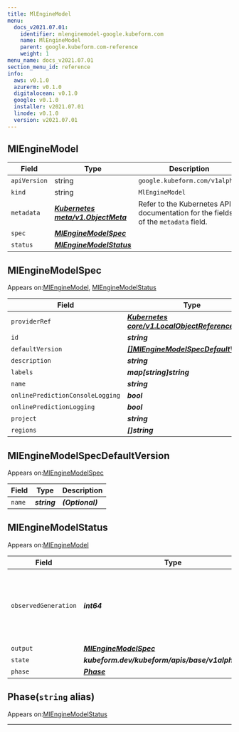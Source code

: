 ```yaml
---
title: MlEngineModel
menu:
  docs_v2021.07.01:
    identifier: mlenginemodel-google.kubeform.com
    name: MlEngineModel
    parent: google.kubeform.com-reference
    weight: 1
menu_name: docs_v2021.07.01
section_menu_id: reference
info:
  aws: v0.1.0
  azurerm: v0.1.0
  digitalocean: v0.1.0
  google: v0.1.0
  installer: v2021.07.01
  linode: v0.1.0
  version: v2021.07.01
---
```


## MlEngineModel
| Field | Type | Description |
| ------ | ----- | ----------- |
| `apiVersion` | string | `google.kubeform.com/v1alpha1` |
|    `kind` | string | `MlEngineModel` |
| `metadata` | ***[Kubernetes meta/v1.ObjectMeta](https://v1-18.docs.kubernetes.io/docs/reference/generated/kubernetes-api/v1.18/#objectmeta-v1-meta)***|Refer to the Kubernetes API documentation for the fields of the `metadata` field.|
| `spec` | ***[MlEngineModelSpec](#mlenginemodelspec)***||
| `status` | ***[MlEngineModelStatus](#mlenginemodelstatus)***||
## MlEngineModelSpec

Appears on:[MlEngineModel](#mlenginemodel), [MlEngineModelStatus](#mlenginemodelstatus)

| Field | Type | Description |
| ------ | ----- | ----------- |
| `providerRef` | ***[Kubernetes core/v1.LocalObjectReference](https://v1-18.docs.kubernetes.io/docs/reference/generated/kubernetes-api/v1.18/#localobjectreference-v1-core)***||
| `id` | ***string***||
| `defaultVersion` | ***[[]MlEngineModelSpecDefaultVersion](#mlenginemodelspecdefaultversion)***| ***(Optional)*** |
| `description` | ***string***| ***(Optional)*** |
| `labels` | ***map[string]string***| ***(Optional)*** |
| `name` | ***string***||
| `onlinePredictionConsoleLogging` | ***bool***| ***(Optional)*** |
| `onlinePredictionLogging` | ***bool***| ***(Optional)*** |
| `project` | ***string***| ***(Optional)*** |
| `regions` | ***[]string***| ***(Optional)*** |
## MlEngineModelSpecDefaultVersion

Appears on:[MlEngineModelSpec](#mlenginemodelspec)

| Field | Type | Description |
| ------ | ----- | ----------- |
| `name` | ***string***| ***(Optional)*** |
## MlEngineModelStatus

Appears on:[MlEngineModel](#mlenginemodel)

| Field | Type | Description |
| ------ | ----- | ----------- |
| `observedGeneration` | ***int64***| ***(Optional)*** Resource generation, which is updated on mutation by the API Server.|
| `output` | ***[MlEngineModelSpec](#mlenginemodelspec)***| ***(Optional)*** |
| `state` | ***kubeform.dev/kubeform/apis/base/v1alpha1.State***| ***(Optional)*** |
| `phase` | ***[Phase](#phase)***| ***(Optional)*** |
## Phase(`string` alias)

Appears on:[MlEngineModelStatus](#mlenginemodelstatus)

---
